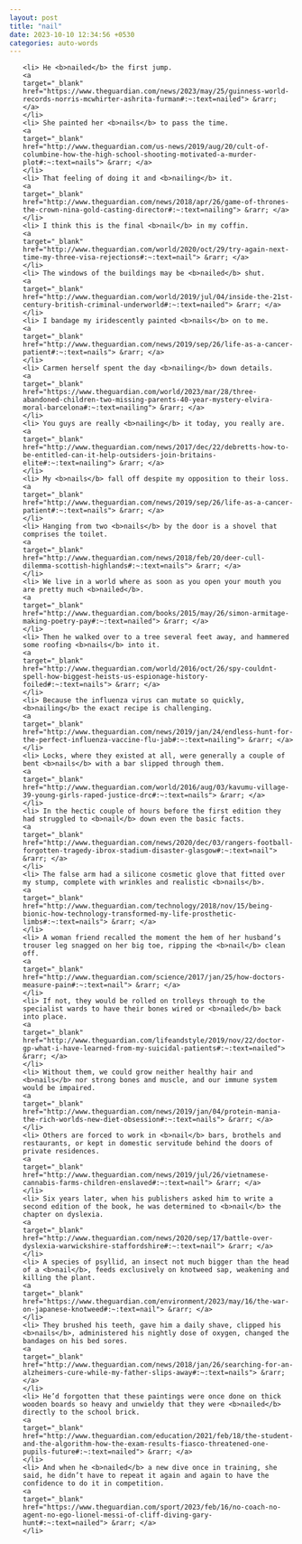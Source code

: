 ```yaml
---
layout: post
title: "nail"
date: 2023-10-10 12:34:56 +0530
categories: auto-words
---
```

<ol>

    <li> He <b>nailed</b> the first jump.
    <a 
    target="_blank" 
    href="https://www.theguardian.com/news/2023/may/25/guinness-world-records-norris-mcwhirter-ashrita-furman#:~:text=nailed"> &rarr; </a>
    </li>
    <li> She painted her <b>nails</b> to pass the time.
    <a 
    target="_blank" 
    href="http://www.theguardian.com/us-news/2019/aug/20/cult-of-columbine-how-the-high-school-shooting-motivated-a-murder-plot#:~:text=nails"> &rarr; </a>
    </li>
    <li> That feeling of doing it and <b>nailing</b> it.
    <a 
    target="_blank" 
    href="http://www.theguardian.com/news/2018/apr/26/game-of-thrones-the-crown-nina-gold-casting-director#:~:text=nailing"> &rarr; </a>
    </li>
    <li> I think this is the final <b>nail</b> in my coffin.
    <a 
    target="_blank" 
    href="http://www.theguardian.com/world/2020/oct/29/try-again-next-time-my-three-visa-rejections#:~:text=nail"> &rarr; </a>
    </li>
    <li> The windows of the buildings may be <b>nailed</b> shut.
    <a 
    target="_blank" 
    href="http://www.theguardian.com/world/2019/jul/04/inside-the-21st-century-british-criminal-underworld#:~:text=nailed"> &rarr; </a>
    </li>
    <li> I bandage my iridescently painted <b>nails</b> on to me.
    <a 
    target="_blank" 
    href="http://www.theguardian.com/news/2019/sep/26/life-as-a-cancer-patient#:~:text=nails"> &rarr; </a>
    </li>
    <li> Carmen herself spent the day <b>nailing</b> down details.
    <a 
    target="_blank" 
    href="https://www.theguardian.com/world/2023/mar/28/three-abandoned-children-two-missing-parents-40-year-mystery-elvira-moral-barcelona#:~:text=nailing"> &rarr; </a>
    </li>
    <li> You guys are really <b>nailing</b> it today, you really are.
    <a 
    target="_blank" 
    href="http://www.theguardian.com/news/2017/dec/22/debretts-how-to-be-entitled-can-it-help-outsiders-join-britains-elite#:~:text=nailing"> &rarr; </a>
    </li>
    <li> My <b>nails</b> fall off despite my opposition to their loss.
    <a 
    target="_blank" 
    href="http://www.theguardian.com/news/2019/sep/26/life-as-a-cancer-patient#:~:text=nails"> &rarr; </a>
    </li>
    <li> Hanging from two <b>nails</b> by the door is a shovel that comprises the toilet.
    <a 
    target="_blank" 
    href="http://www.theguardian.com/news/2018/feb/20/deer-cull-dilemma-scottish-highlands#:~:text=nails"> &rarr; </a>
    </li>
    <li> We live in a world where as soon as you open your mouth you are pretty much <b>nailed</b>.
    <a 
    target="_blank" 
    href="http://www.theguardian.com/books/2015/may/26/simon-armitage-making-poetry-pay#:~:text=nailed"> &rarr; </a>
    </li>
    <li> Then he walked over to a tree several feet away, and hammered some roofing <b>nails</b> into it.
    <a 
    target="_blank" 
    href="http://www.theguardian.com/world/2016/oct/26/spy-couldnt-spell-how-biggest-heists-us-espionage-history-foiled#:~:text=nails"> &rarr; </a>
    </li>
    <li> Because the influenza virus can mutate so quickly, <b>nailing</b> the exact recipe is challenging.
    <a 
    target="_blank" 
    href="http://www.theguardian.com/news/2019/jan/24/endless-hunt-for-the-perfect-influenza-vaccine-flu-jab#:~:text=nailing"> &rarr; </a>
    </li>
    <li> Locks, where they existed at all, were generally a couple of bent <b>nails</b> with a bar slipped through them.
    <a 
    target="_blank" 
    href="http://www.theguardian.com/world/2016/aug/03/kavumu-village-39-young-girls-raped-justice-drc#:~:text=nails"> &rarr; </a>
    </li>
    <li> In the hectic couple of hours before the first edition they had struggled to <b>nail</b> down even the basic facts.
    <a 
    target="_blank" 
    href="http://www.theguardian.com/news/2020/dec/03/rangers-football-forgotten-tragedy-ibrox-stadium-disaster-glasgow#:~:text=nail"> &rarr; </a>
    </li>
    <li> The false arm had a silicone cosmetic glove that fitted over my stump, complete with wrinkles and realistic <b>nails</b>.
    <a 
    target="_blank" 
    href="http://www.theguardian.com/technology/2018/nov/15/being-bionic-how-technology-transformed-my-life-prosthetic-limbs#:~:text=nails"> &rarr; </a>
    </li>
    <li> A woman friend recalled the moment the hem of her husband’s trouser leg snagged on her big toe, ripping the <b>nail</b> clean off.
    <a 
    target="_blank" 
    href="http://www.theguardian.com/science/2017/jan/25/how-doctors-measure-pain#:~:text=nail"> &rarr; </a>
    </li>
    <li> If not, they would be rolled on trolleys through to the specialist wards to have their bones wired or <b>nailed</b> back into place.
    <a 
    target="_blank" 
    href="http://www.theguardian.com/lifeandstyle/2019/nov/22/doctor-gp-what-i-have-learned-from-my-suicidal-patients#:~:text=nailed"> &rarr; </a>
    </li>
    <li> Without them, we could grow neither healthy hair and <b>nails</b> nor strong bones and muscle, and our immune system would be impaired.
    <a 
    target="_blank" 
    href="http://www.theguardian.com/news/2019/jan/04/protein-mania-the-rich-worlds-new-diet-obsession#:~:text=nails"> &rarr; </a>
    </li>
    <li> Others are forced to work in <b>nail</b> bars, brothels and restaurants, or kept in domestic servitude behind the doors of private residences.
    <a 
    target="_blank" 
    href="http://www.theguardian.com/news/2019/jul/26/vietnamese-cannabis-farms-children-enslaved#:~:text=nail"> &rarr; </a>
    </li>
    <li> Six years later, when his publishers asked him to write a second edition of the book, he was determined to <b>nail</b> the chapter on dyslexia.
    <a 
    target="_blank" 
    href="http://www.theguardian.com/news/2020/sep/17/battle-over-dyslexia-warwickshire-staffordshire#:~:text=nail"> &rarr; </a>
    </li>
    <li> A species of psyllid, an insect not much bigger than the head of a <b>nail</b>, feeds exclusively on knotweed sap, weakening and killing the plant.
    <a 
    target="_blank" 
    href="https://www.theguardian.com/environment/2023/may/16/the-war-on-japanese-knotweed#:~:text=nail"> &rarr; </a>
    </li>
    <li> They brushed his teeth, gave him a daily shave, clipped his <b>nails</b>, administered his nightly dose of oxygen, changed the bandages on his bed sores.
    <a 
    target="_blank" 
    href="http://www.theguardian.com/news/2018/jan/26/searching-for-an-alzheimers-cure-while-my-father-slips-away#:~:text=nails"> &rarr; </a>
    </li>
    <li> He’d forgotten that these paintings were once done on thick wooden boards so heavy and unwieldy that they were <b>nailed</b> directly to the school brick.
    <a 
    target="_blank" 
    href="http://www.theguardian.com/education/2021/feb/18/the-student-and-the-algorithm-how-the-exam-results-fiasco-threatened-one-pupils-future#:~:text=nailed"> &rarr; </a>
    </li>
    <li> And when he <b>nailed</b> a new dive once in training, she said, he didn’t have to repeat it again and again to have the confidence to do it in competition.
    <a 
    target="_blank" 
    href="https://www.theguardian.com/sport/2023/feb/16/no-coach-no-agent-no-ego-lionel-messi-of-cliff-diving-gary-hunt#:~:text=nailed"> &rarr; </a>
    </li>